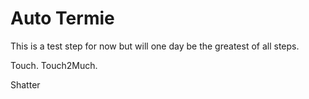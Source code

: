 # Auto Termie

This is a test step for now but will one day be the greatest of all steps.

Touch. Touch2Much.


Shatter
